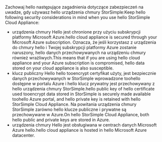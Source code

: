 <!--alkohli 02/21/2017 cloud appliance security-->

<span data-ttu-id="7d70c-101">Zachowaj hello następujące zagadnienia dotyczące zabezpieczeń na uwadze, gdy używasz hello urządzenia chmury StorSimple:</span><span class="sxs-lookup"><span data-stu-id="7d70c-101">Keep hello following security considerations in mind when you use hello StorSimple Cloud Appliance:</span></span>

* <span data-ttu-id="7d70c-102">urządzenia chmury Hello jest chronione przy użyciu subskrypcji platformy Microsoft Azure.</span><span class="sxs-lookup"><span data-stu-id="7d70c-102">hello cloud appliance is secured through your Microsoft Azure subscription.</span></span> <span data-ttu-id="7d70c-103">Oznacza, że jeśli korzystasz z urządzenia do chmury hello i Twojej subskrypcji platformy Azure zostanie naruszony, hello danych przechowywanych na urządzeniu chmury również wrażliwych.</span><span class="sxs-lookup"><span data-stu-id="7d70c-103">This means that if you are using hello cloud appliance and your Azure subscription is compromised, hello data stored on your cloud appliance is also susceptible.</span></span>
* <span data-ttu-id="7d70c-104">klucz publiczny Hello hello tooencrypt certyfikat użyty, jest bezpiecznie danych przechowywanych w StorSimple wprowadzone toohello dostępne w portalu Azure i hello klucz prywatny jest przechowywany z hello urządzenia chmury StorSimple.</span><span class="sxs-lookup"><span data-stu-id="7d70c-104">hello public key of hello certificate used tooencrypt data stored in StorSimple is securely made available toohello Azure portal, and hello private key is retained with hello StorSimple Cloud Appliance.</span></span> <span data-ttu-id="7d70c-105">Na powitania urządzenia chmury StorSimple zarówno hello klucze publiczne i prywatne są przechowywane w Azure.</span><span class="sxs-lookup"><span data-stu-id="7d70c-105">On hello StorSimple Cloud Appliance, both hello public and private keys are stored in Azure.</span></span>
* <span data-ttu-id="7d70c-106">urządzenia chmury Hello jest obsługiwana w centrach danych Microsoft Azure hello.</span><span class="sxs-lookup"><span data-stu-id="7d70c-106">hello cloud appliance is hosted in hello Microsoft Azure datacenter.</span></span>

